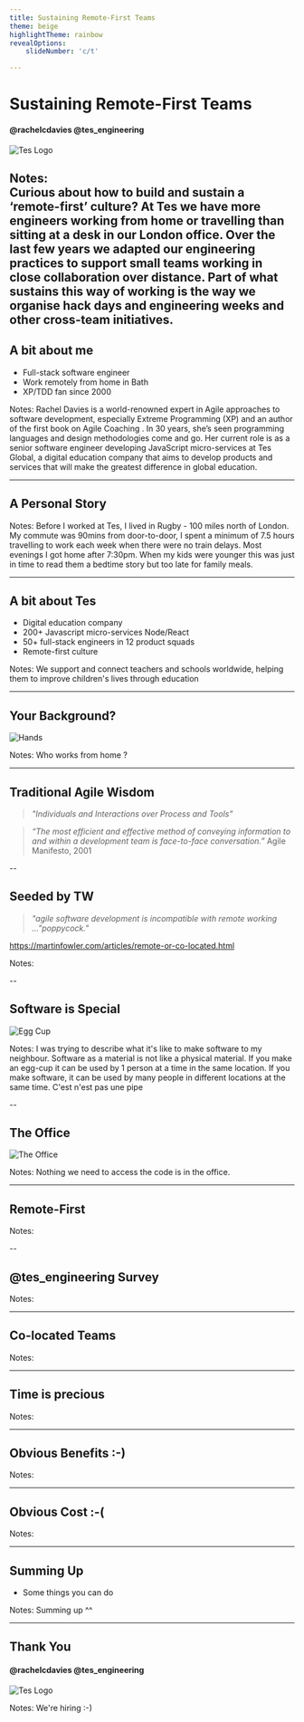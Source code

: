 ```yaml
---
title: Sustaining Remote-First Teams
theme: beige
highlightTheme: rainbow
revealOptions:
    slideNumber: 'c/t'

---
```

# Sustaining Remote-First Teams

#### @rachelcdavies @tes_engineering
![Tes Logo](../images/tes_logo.jpg)

Notes:  
Curious about how to build and sustain a ‘remote-first’ culture? At Tes we have more engineers working from home or travelling than sitting at a desk in our London office. Over the last few years we adapted our engineering practices to support small teams working in close collaboration over distance. Part of what sustains this way of working is the way we organise hack days and engineering weeks and other cross-team initiatives.
---

## A bit about me

* Full-stack software engineer
* Work remotely from home in Bath
* XP/TDD fan since 2000

Notes: 
Rachel Davies is a world-renowned expert in Agile approaches to software development, especially Extreme Programming (XP) and an author of the first book on Agile Coaching . In 30 years, she’s seen programming languages and design methodologies come and go. Her current role is as a senior software engineer developing JavaScript micro-services at Tes Global, a digital education company that aims to develop products and services that will make the greatest difference in global education.

---

## A Personal Story

Notes: 
Before I worked at Tes, I lived in Rugby - 100 miles north of London. My commute was 90mins from door-to-door, I spent a minimum of 7.5 hours travelling to work each week when there were no train delays. Most evenings I got home after 7:30pm. When my kids were younger this was just in time to read them a bedtime story but too late for family meals.

---

## A bit about Tes

* Digital education company
* 200+ Javascript micro-services Node/React 
* 50+ full-stack engineers in 12 product squads
* Remote-first culture

Notes: We support and connect teachers and schools worldwide, 
helping them to improve children's lives through education
       
---

## Your Background?

![Hands](../images/hands.jpg)

Notes: 
Who works from home ?

---

## Traditional Agile Wisdom


>_"Individuals and Interactions over Process and Tools"_

>_“The most efficient and effective method of conveying information to and within a development team is face-to-face conversation.”_ Agile Manifesto, 2001


--

## Seeded by TW 
> _"agile software development is incompatible with remote working ..."poppycock."_

https://martinfowler.com/articles/remote-or-co-located.html

Notes:


--

## Software is Special

![Egg Cup](../images/egg-cup.jpg)

Notes: I was trying to describe what it's like to make software to my neighbour. Software as a material is not like a physical material. If you make an egg-cup it can be used by 1 person at a time in the same location. If you make software, it can be used by many people in different locations at the same time.
C'est n'est pas une pipe

--

## The Office

![The Office](../images/the-office2.jpg)

Notes: Nothing we need to access the code is in the office.


---

## Remote-First

Notes:


--

## @tes_engineering Survey


Notes:

---

## Co-located Teams

Notes: 

---

## Time is precious

Notes: 

---

## Obvious Benefits :-)

Notes: 

---

## Obvious Cost :-(

Notes: 

---

## Summing Up

* Some things you can do

Notes: Summing up ^^

---

## Thank You
#### @rachelcdavies @tes_engineering
![Tes Logo](../images/tes-career-hero.png)

Notes: We're hiring :-)
